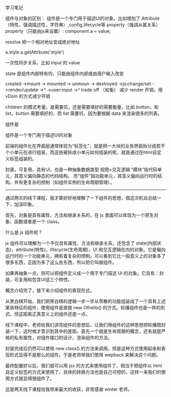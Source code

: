 学习笔记

组件与对象的区别：
组件是一个专门用于描述UI的对象。比如增加了 Attribute（特性，强调描述性，字符串）,config,lifecycle等
property（强调从属关系）
<component attribute="v">
property（只能由js来设置）:
component.a = value;

resolve 把一个相对地址变成绝对地址

a.style
a.getAttrbute('style')

一次性同步关系，比如 input 的 value

state 是组件内部特有的，只能由组件内部或由用户输入改变

created ->mount -> mounted -> unmoun -> destroyed
        ->js:change/set ->render/update ->^
        ->user:input    ->^
trade off （权衡）
减少 render 开销，用 vDom 的方式减少开销

children 的模式考量，是需要坑，还是需要填好的需要衡量，比如 button，和 list，button 需要填好的，而 list 需要坑，因为要根据 data 来渲染很多的列表。


组件是

组件是一个专门用于描述UI的对象

前端的组件化在界面层通常体现为“标签化”，就是把一大块的业务界面拆分成若干个小单元在进行组装，而这些被拆成小单元如何组装的呢，就是通过在html自定义标签组装的。

封装，可复用，具有UI，也是一种抽象数据类型
视图+交互逻辑
“模块”指代码单元，其意义偏向静态的代码结构。
而“组件”指功能单元，其意义偏向运行时的结构，并有更复杂的控制（如组件实例的生命周期管理）。

----------

通过两天的线下课程，我才算好好地理解了一下组件的思想，借这次机会总结一下，加深印象。

首先，对象是具有属性、方法和继承关系的，在 js 里面可以体现为一个原生对象、函数或者是一个 class。

什么是 js 组件呢？

js 组件可以理解为一个不仅具有属性、方法和继承关系，还包含了 state(内部状态)，attribute(特性)，lifecycle(生命周期)，UI 和交互逻辑在内的对象。它是偏向运行时的一个功能单元，拥有着复杂的控制。可以看到它比一般意义上的对象多了很多东西，正因为多了这么些东西，所以把它叫做组件。

如果再抽象一点，则可以把组件定义成一个用于专门描述 UI 的对象。它具有：封装，可复用和包含UI这三个特性。

概念介绍完了，接下来介绍组件的表现形式。

从黑白棋开始，我们把黑白棋的逻辑一步一步从零散的功能组装成了一个具有上述某些特征的组件，使用组件是直接 new Othello() 的方式。轮播组件也是一样的形式。但这距离正真意义上的组件还差一点。

线下课程中，老师给我们讲完组件的思想后，让我们用组件的这种思想把轮播图封装一下，这时候才意识到其中的差距。首先一个就是生命周期的概念，还有就是严格的私有属性，对组件接口的设计，渲染组件的方法。

封装完成后仍然可以使用 new class() 的方法来调用。但是这种方式使用起来和表现形式显得不是那么的组件。于是老师带我们使用 wepback 来解决这个问题。

最终配置好以后，我们就可以用 jsx 的方式来使用组件了，相当于把组件以 html 自定义标签的方式来使用了，具体的转换方法也是自己可控的，这样一来我们的使用方式就显得很组件了。

这是两天线下课程给我带来最大的收获，非常感谢 winter 老师。